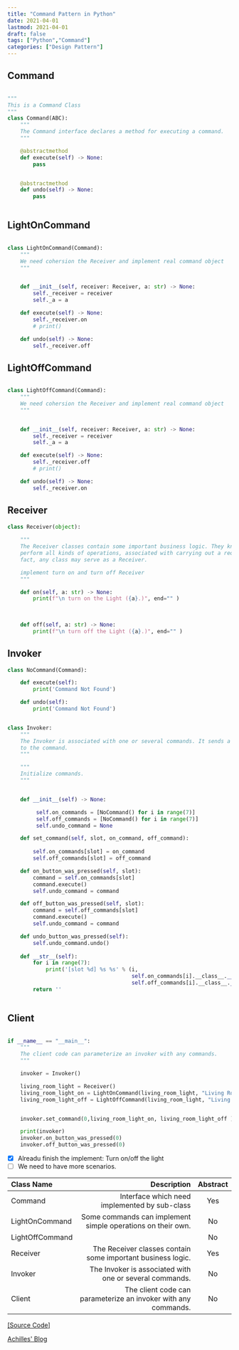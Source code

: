 ```yaml
---
title: "Command Pattern in Python"
date: 2021-04-01
lastmod: 2021-04-01
draft: false
tags: ["Python","Command"]
categories: ["Design Pattern"]
---
```





## Command
``` Python

"""
This is a Command Class
"""
class Command(ABC):
    """
    The Command interface declares a method for executing a command.
    """

    @abstractmethod
    def execute(self) -> None:
        pass


    @abstractmethod
    def undo(self) -> None:
        pass
		
```
## LightOnCommand
``` Python

class LightOnCommand(Command):
    """ 
    We need cohersion the Receiver and implement real command object 
    """


    def __init__(self, receiver: Receiver, a: str) -> None:
        self._receiver = receiver
        self._a = a

    def execute(self) -> None:
        self._receiver.on
        # print()

    def undo(self) -> None:
        self._receiver.off

```
## LightOffCommand
``` Python

class LightOffCommand(Command):
    """ 
    We need cohersion the Receiver and implement real command object 
    """


    def __init__(self, receiver: Receiver, a: str) -> None:
        self._receiver = receiver
        self._a = a

    def execute(self) -> None:
        self._receiver.off
        # print()

    def undo(self) -> None:
        self._receiver.on

```
## Receiver
``` Python
class Receiver(object):
    
    """
    The Receiver classes contain some important business logic. They know how to
    perform all kinds of operations, associated with carrying out a request. In
    fact, any class may serve as a Receiver.

    implement turn on and turn off Receiver 
    """

    def on(self, a: str) -> None:
        print(f"\n turn on the Light ({a}.)", end="" )

    
    
    def off(self, a: str) -> None:
        print(f"\n turn off the Light ({a}.)", end="" )
```
## Invoker
``` Python
class NoCommand(Command):

    def execute(self):
        print('Command Not Found')

    def undo(self):
        print('Command Not Found')


class Invoker:
    """
    The Invoker is associated with one or several commands. It sends a request
    to the command.
    """

    """
    Initialize commands.
    """


    def __init__(self) -> None:

         self.on_commands = [NoCommand() for i in range(7)]
         self.off_commands = [NoCommand() for i in range(7)]
         self.undo_command = None

    def set_command(self, slot, on_command, off_command):
       
        self.on_commands[slot] = on_command
        self.off_commands[slot] = off_command

    def on_button_was_pressed(self, slot):
        command = self.on_commands[slot]
        command.execute()
        self.undo_command = command

    def off_button_was_pressed(self, slot):
        command = self.off_commands[slot]
        command.execute()
        self.undo_command = command

    def undo_button_was_pressed(self):
        self.undo_command.undo()
    
    def __str__(self):
        for i in range(7):
            print('[slot %d] %s %s' % (i,
                                       self.on_commands[i].__class__.__name__,
                                       self.off_commands[i].__class__.__name__))
        return ''
    

```
## Client
``` Python

if __name__ == "__main__":
    """
    The client code can parameterize an invoker with any commands.
    """

    invoker = Invoker()

    living_room_light = Receiver()
    living_room_light_on = LightOnCommand(living_room_light, "Living Room Light")
    living_room_light_off = LightOffCommand(living_room_light, "Living Room Light")


    invoker.set_command(0,living_room_light_on, living_room_light_off )

    print(invoker)
    invoker.on_button_was_pressed(0)
    invoker.off_button_was_pressed(0)


```
- [x] Alreadu finish the implement: Turn on/off the light
- [ ]  We need to have more scenarios.

|Class Name | Description | Abstract |
|:------    |---------:    |:--:  |
|Command  |  Interface which need implemented by sub-class    |  Yes  |
|LightOnCommand      |   Some commands can implement simple operations on their own.       |  No  |
|LightOffCommand      |       |  No  |
|Receiver      |  The Receiver classes contain some important business logic.      |  Yes  |
|Invoker      |  The Invoker is associated with one or several commands.      |  No  |
|Client      | The client code can parameterize an invoker with any commands.      |  No  |



[[Source Code]](https://gist.github.com/gusibi/e66134218fdecff59e5690298d657c26)


[Achilles' Blog](http://www.yaolugnu.com/)
